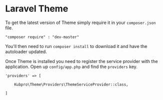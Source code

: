 # Laravel Theme


To get the latest version of Theme simply require it in your `composer.json` file.

~~~
"composer require" : "dev-master"
~~~


You'll then need to run `composer install` to download it and have the autoloader updated.

Once Theme is installed you need to register the service provider with the application. Open up `config/app.php` and find the `providers` key.

~~~
'providers' => [

    Kubpro\Theme\Providers\ThemeServiceProvider::class,

]
~~~




